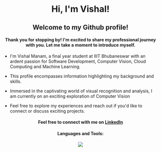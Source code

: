 <h1 align="center">Hi, I'm Vishal!</h1>
<h2 align="center">Welcome to my Github profile!</h2>
<h4 align="center">Thank you for stopping by! I'm excited to share my professional journey with you. Let me take a moment to introduce myself.</h4>

- I'm Vishal Manam, a final year student at IIIT Bhubaneswar with an ardent passion for Software Development, Computer Vision, Cloud Computing and Machine Learning.

- This profile encompasses information highlighting my background and skills.

- Immersed in the captivating world of visual recognition and analysis, I am currently on an exciting exploration of Computer Vision

- Feel free to explore my experiences and reach out if you'd like to connect or discuss exciting projects.

<h4 align="center">Feel free to connect with me on <a href="https://www.linkedin.com/in/vishalmanam" target="blank">LinkedIn</a></h3>
<h4 align="center">Languages and Tools: </h3>
<p align="center"><a href="https://skillicons.dev"><img src="https://skillicons.dev/icons?i=c,cpp,py,html,css,bootstrap,js,react,php,mysql,aws,gcp,git,django"/></a></p>
